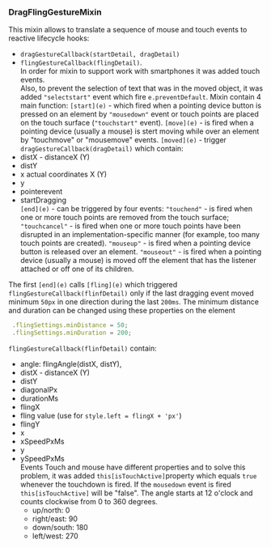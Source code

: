 ### DragFlingGestureMixin
 
This mixin allows to translate a sequence of mouse and touch events to reactive lifecycle hooks:
 * `dragGestureCallback(startDetail, dragDetail)`<br>
 * `flingGestureCallback(flingDetail)`.<br>
In order for mixin to support work with smartphones it was added touch events.<br>
Also, to prevent the selection of text that was in the moved object, it was added `"selectstart"` event which fire `e.preventDefault`.
  Mixin contain 4 main function:
   `[start](e)` - which fired when a pointing device button is pressed on an element by `"mousedown"` event
             or touch points are placed on the touch surface (`"touchstart"` event).
    `[move](e)` -  is fired when a pointing device (usually a mouse) is stert moving while over an element by
            "touchmove" or "mousemove" events.
        `[moved](e)` - trigger `dragGestureCallback(dragDetail)` which contain:
* distX - distanceX (Y)
* distY
* x  actual coordinates X (Y)
* y
* pointerevent
* startDragging<br>
`[end](e)` - can be triggered by four events:
                `"touchend"` - is fired when one or more touch points are removed from the touch surface;
                `"touchcancel"` - is fired when one or more touch points have been disrupted in an implementation-specific manner (for example, too many touch points are created).
                `"mouseup"` - is fired when a pointing device button is released over an element.
                `"mouseout"` - is fired when a pointing device (usually a mouse) is moved off the element that has the listener attached or off one of its children.

The first `[end](e)` calls `[fling](e)` which triggered `flingGestureCallback(flinfDetail)` only if the last dragging event moved minimum `50px` in one direction during the last `200ms`.
   The minimum distance and duration can be changed using these properties on the element
   ```javascript
    .flingSettings.minDistance = 50;
    .flingSettings.minDuration = 200;
```
`flingGestureCallback(flinfDetail)` contain:
* angle: flingAngle(distX, distY),
* distX - distanceX (Y)
* distY
* diagonalPx
* durationMs
* flingX  
* fling value (use for `style.left = flingX + 'px'`)
* flingY
* x
* xSpeedPxMs
*  y
* ySpeedPxMs<br>
 Events Touch and mouse have different properties and to solve this problem, it was added `this[isTouchActive]`property which equals `true` whenever the touchdown is fired. If the `mousedown` event is fired `this[isTouchActive]` will be "false".
The angle starts at 12 o'clock and counts clockwise from 0 to 360 degrees.
  * up/north:     0
   * right/east:  90
   * down/south: 180
   * left/west:  270
